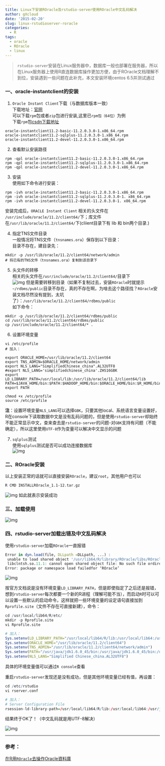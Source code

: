 ```yaml
---
title: Linux下安装ROracle及rstudio-server使用ROracle中文乱码解决
author: gXcloud
date: '2015-02-20'
slug: linux-rstudioserver-roracle
categories:
  - R
tags:
  - oracle
  - ROracle
  - linux
---
```


> `rstudio-server`安装在Linux服务器中，数据库一般也部署在服务器，所以在Linux服务器上使用R直连数据库操作更加方便，由于ROracle文档理解不到位，安装遇到一些问题在此补充，本文安装环境centos 6.5并测试通过

### 一、oracle-instantclient的安装

1. `Oracle Instant Client`下载（与数据库版本一致）    
下载地址：[官网](http://www.oracle.com/technetwork/topics/linuxsoft-082809.html)    
可以下载`rpm`包或者`zip`包进行安装,这里已`rpm包（64位）`为例    
下载`rpm`包[csdn下载地址](http://download.csdn.net/detail/xwydq/8440629)    
```
oracle-instantclient11.2-basic-11.2.0.3.0-1.x86_64.rpm
oracle-instantclient11.2-sqlplus-11.2.0.3.0-1.x86_64.rpm
oracle-instantclient11.2-devel-11.2.0.3.0-1.x86_64.rpm
```

2. 查看默认安装路径    
```Shell
rpm -qpl oracle-instantclient11.2-basic-11.2.0.3.0-1.x86_64.rpm
rpm -qpl oracle-instantclient11.2-sqlplus-11.2.0.3.0-1.x86_64.rpm
rpm -qpl oracle-instantclient11.2-devel-11.2.0.3.0-1.x86_64.rpm
```

3.  安装    
使用如下命令进行安装：    
```shell
rpm -ivh oracle-instantclient11.2-basic-11.2.0.3.0-1.x86_64.rpm
rpm -ivh oracle-instantclient11.2-sqlplus-11.2.0.3.0-1. x86_64.rpm
rpm -ivh oracle-instantclient11.2-devel-11.2.0.3.0-1. x86_64.rpm
```
安装完成后，`ORACLE Instant Client` 相关的头文件在 `/usr/include/oracle/11.2/client64/`下；库文件在`/usr/lib/oracle/11.2/client64/`下(cliient目录下有 lib 和 bin两个目录.)    

4. 指定TNS文件目录    
一般情况将TNS文件（`tnsnames.ora`）保存到以下目录：    
目录不存在，建目录先：    
```shell
mkdir -p /usr/lib/oracle/11.2/client64/network/admin
# 将已有的TNS文件（tnsnames.ora）复制到该目录下
```

5. 头文件的转移    
相关的头文件在`/usr/include/oracle/11.2/client64/`目录下    
![img](http://img.blog.csdn.net/20150211162254038?watermark/2/text/aHR0cDovL2Jsb2cuY3Nkbi5uZXQveHd5ZHE=/font/5a6L5L2T/fontsize/400/fill/I0JBQkFCMA==/dissolve/70/gravity/Center)
但是需要转移到目录（如果不复制过去，安装`ROracle`时就提示`~/rdbms/public`目录不存在，真的不存在啊，为啥去这个路径找？`ROracle`安装文档尽然没有提到，太坑了）：`/usr/lib/oracle/11.2/client64/rdbms/public`    
如下命令：    
```shell
mkdir -p /usr/lib/oracle/11.2/client64/rdbms/public
cd /usr/lib/oracle/11.2/client64/rdbms/public
cp /usr/include/oracle/11.2/client64/* .
```

6. 设置环境变量    
```shell
vi /etc/profile
# 加入：

export ORACLE_HOME=/usr/lib/oracle/11.2/client64
export TNS_ADMIN=$ORACLE_HOME/network/admin
export NLS_LANG="SimplifiedChinese_china".AL32UTF8
#export NLS_LANG='simplifiedchinese_china'.ZHS16GBK
export LD_LIBRARY_PATH=/usr/local/lib:/usr/lib/oracle/11.2/client64/lib
PATH=$JAVA_HOME/bin:$PATH:$HADOOP_HOME/bin:$ORACLE_HOME/bin:$R_HOME/bin
export PATH

chmod +x /etc/profile
source /etc/profile
```
**注**：设置环境变量`NLS_LANG`可以选择`GBK`，只要其他local、系统语言变量设置好，R在console下读取数据中文是没有乱码问题的，但是使用`rstudio-server`却始终不能正常显示中文，查来查去是`rstudio-server`的问题-对`GBK`支持有问题（不能确定），所以这里使用`UTF-8`作为变量可以解决中文显示的问题    

7. `sqlplus`测试    
使用`sqlplus`测试是否可以成功连接数据库    
![img](http://img.blog.csdn.net/20150211162359745?watermark/2/text/aHR0cDovL2Jsb2cuY3Nkbi5uZXQveHd5ZHE=/font/5a6L5L2T/fontsize/400/fill/I0JBQkFCMA==/dissolve/70/gravity/Center)

### 二、ROracle安装    
以上安装正常的话就可以直接安装`ROracle`，建议`root`，其他用户也可以    
```shell
R CMD INSTALLROracle_1.1-12.tar.gz
```
![img](http://img.blog.csdn.net/20150211162443267)
如此就表示安装成功    

### 三、加载使用    
![img](http://img.blog.csdn.net/20150211162510660)

### 四、rstudio-server加载出错及中文乱码解决

使用`rstudio-server`加载`ROracle`一直报错

```R
Error in dyn.load(file, DLLpath =DLLpath, ...) :
 unable to load shared object '/usr/lib64/R/library/ROracle/libs/ROracle.so':
 libclntsh.so.11.1: cannot open shared object file: No such file ordirectory
Error: package or namespace load failedfor ‘ROracle’
```

![img](http://img.blog.csdn.net/20150211162527090)

按官方文档说是没有环境变量`LD_LIBRARY_PATH`，但是即使指定了之后还是报错，想到`rstudio-server`每次都要一个新的R进程（理解可能不当），而启动`R`时可以可以设置一些默认的启动命令，这样就把一些环境变量的设定语句直接加到`Rprofile.site`（文件不存在可直接新建），命令：

```R
cd /usr/local/lib64/R/etc/
mkdir -p Rprofile.site
vi Rprofile.site

# 加入：
Sys.setenv(LD_LIBRARY_PATH="/usr/local/lib64/R/lib:/usr/local/lib64:/usr/java/jdk1.6.0_45/jre/lib/amd64/server:/usr/local/lib:/usr/lib/oracle/11.2/client64/lib")
Sys.setenv(ORACLE_HOME="/usr/lib/oracle/11.2/client64")
Sys.setenv(TNS_ADMIN="/usr/lib/oracle/11.2/client64/network/admin")
Sys.setenv(PATH="/usr/java/jdk1.6.0_45/bin:/usr/java/jdk1.6.0_45/bin:/usr/lib64/qt-3.3/bin:/usr/local/bin:/bin:/usr/bin:/usr/local/sbin:/usr/sbin:/sbin:/home/hadoop/hadoop-1.2.1/bin:/usr/lib/oracle/11.2/client64/bin:/home/hadoop/bin:/home/hadoop/hadoop-1.2.1/bin:/usr/lib/oracle/11.2/client64/bin:/usr/local/lib64/R/bin")
Sys.setenv(NLS_LANG="Simplified Chinese_china.AL32UTF8")
```

具体的环境变量值可以通过`R console`查看

重启`rstudio-server`发现还是没有成功，但是其他环境变量已经有值，再设置：

```R
cd /etc/rstudio
vi rserver.conf

# 加入：
# Server Configuration File
rsession-ld-library-path=/usr/local/lib64/R/lib:/usr/local/lib64:/usr/java/jdk1.6.0_45/jre/lib/amd64/server:/usr/local/lib:/usr/lib/oracle/11.2/client64/lib
```

结果终于OK了！（中文乱码就是用UTF-8解决）

![img](http://img.blog.csdn.net/20150211161318818)

------

### 参考：

[在R用`ROracle`去操作Oracle資料庫](http://chingchuan-chen.github.io/posts/2016/07/25/use-ROracle-to-manipulate-oracle-database-in-R)